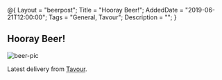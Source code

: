 @{
 Layout = "beerpost";
 Title = "Hooray Beer!";
 AddedDate = "2019-06-21T12:00:00";
 Tags = "General, Tavour";
 Description = "";
 }
 

## Hooray Beer!

![beer-pic]

Latest delivery from [Tavour][tavour-url].

[tavour-url]: <https://about.tavour.com/>
[beer-pic]: https://jasonpowley.com/assets/img/2019-06-21-hooray-beer.jpeg "Beer line up"
